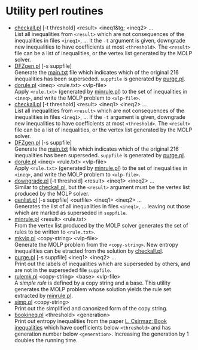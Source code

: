 Utility perl routines
=====================

* [checkall.pl](checkall.pl) [-t threshold] &lt;result&gt; &lt;ineq1&tg; &lt;ineq2&gt; ... <br> List all inequalities from `<result>` which are not consequences of the inequalities in files `<ineq1>`, ... It the `-t` argument is given, downgrade new inequalities to have coefficients at most `<threshold>`. The `<result>` file can be a list of inequalities, or the vertex list generated by the MOLP solver.
* [DFZgen.pl](DFZgen.pl) [-s suppfile] <br> Generate the [main.txt](../DFZ/main.txt) file which indicates which of the original 216 inequalities has been superseded. `suppfile` is generated by [purge.pl](purge.pl).
* [dorule.pl](dorule.pl) \<ineq\> \<rule.txt\> \<vlp-file\> <br> Apply `<rule.txt>` (generated by [minrule.pl](minrule.pl)) to the set of inequalities in `<ineq>`, and write the MOLP problem to `<vlp-file>`.
* [checkall.pl](checkall.pl) [-t threshold] \<result\> \<ineq1\> \<ineq2\> ... <br>List all inequalities from `<result>` which are not consequences of the inequalities in files `<ineq1>`, ... If the `-t` argument is given, downgrade new inequalities to have coefficients at most `<threshold>`. The `<result>` file can be a list of inequalities, or the vertex list generated by the MOLP solver.
* [DFZgen.pl](DFZgen.pl) [-s suppfile] <br>Generate the [main.txt](../DFZ/main.txt) file which indicates which of the original 216 inequalities has been superseded. `suppfile` is generated by [purge.pl](purge.pl).
* [dorule.pl](dorule.pl) \<ineq\> \<rule.txt\> \<vlp-file\> <br> Apply `<rule.txt>` (generated by [minrule.pl](minrule.pl)) to the set of inequalities in `<ineq>`, and write the MOLP problem to `<vlp-file>`.
* [downgrade.pl](downgrade.pl) [-t threshold] \<result\> \<ineq1\> \<ineq2\> ... <br>Similar to [checkall.pl](chekcall.pl), but the `<result>` argument must be the vertex list produced by the MOLP solver.
* [genlist.pl](genlist.pl) [-s suppfile] \<outfile\> \<ineq1\> \<ineq2\> ... <br>Generates the list of all inequalities in files `<ineq1>`, ... leaving out those which are marked as superseded in `suppfile`.
* [minrule.pl](minrule.pl) \<result\> \<rule.txt\> <br>From the vertex list produced by the MOLP solver generates the set of rules to be written to `<rule.txt>`.
* [mkvlp.pl](mkvlp.pl) \<copy-string\> \<vlp-file\> <br>Generate the MOLP problem from the `<copy-string>`. New entropy inequalities can be etracted from the solution by [checkall.pl](checkall.pl).
* [purge.pl](purge.pl) [-s suppfile] \<ineq1\> \<ineq2\> ... <br>Print out the labels of inequalities which are superseded by others, and are not in the superseded file `suppfile`.
* [rulemk.pl](rulemk.pl) \<copy-string\> \<base\> \<vlp-file\> <br>A *simple rule* is defined by a copy string and a base. This utility generates the MOLP problem whose solution yields the rule set extracted by [minrule.pl](minrule.pl).
* [simp.pl](simp.pl) \<copy-string\> <br>Print out the simplified and canonized form of the copy string.
* [bookineq.pl](bookineq.pl) \<threshold\> \<generation\> <br>Print out entropy inequalities from the paper [L. Csirmaz: Book inequalities](https://arxiv.org/abs/1312.6490) which have coefficients below `<threshold>` and has generation number below `<generation>`. Increasing the generation by 1 doubles the running time.


